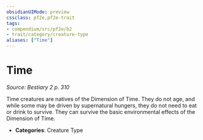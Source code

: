 ```yaml
---
obsidianUIMode: preview
cssclass: pf2e,pf2e-trait
tags:
- compendium/src/pf2e/b2
- trait/category/creature-type
aliases: ["Time"]
---
```

# Time  
*Source: Bestiary 2 p. 310*  

Time creatures are natives of the Dimension of Time. They do not age, and while some may be driven by supernatural hungers, they do not need to eat or drink to survive. They can survive the basic environmental effects of the Dimension of Time.

- **Categories**: Creature Type